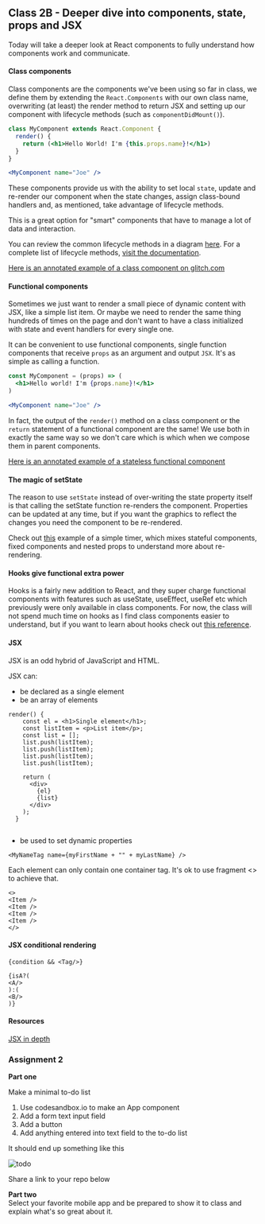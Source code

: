 ## Class 2B - Deeper dive into components, state, props and JSX

Today will take a deeper look at React components to fully understand how components work and communicate.


#### Class components
Class components are the components we've been using so far in class, we define them
by extending the `React.Components` with our own class name, overwriting (at least) 
the render method to return JSX and setting up our component with lifecycle methods (such as `componentDidMount()`).

``` jsx
class MyComponent extends React.Component {
  render() {
    return (<h1>Hello World! I'm {this.props.name}!</h1>)
  }
}

<MyComponent name="Joe" />
```

These components provide us with the ability to set local `state`, update and re-render our component
when the state changes, assign class-bound handlers and, as mentioned, take advantage of lifecycle methods.

This is a great option for "smart" components that have to manage a lot of data and interaction.

You can review the common lifecycle methods in a diagram [here](http://projects.wojtekmaj.pl/react-lifecycle-methods-diagram/).
For a complete list of lifecycle methods, [visit the documentation](https://reactjs.org/docs/react-component.html#componentdidupdate).

[Here is an annotated example of a class component on glitch.com](https://glitch.com/edit/undefined?path=app/components/ComponentWithState.jsx:4:19)


#### Functional components
Sometimes we just want to render a small piece of dynamic content with JSX, like a simple list item.
Or maybe we need to render the same thing hundreds of times on the page and don't want to have a class
initialized with state and event handlers for every single one.

It can be convenient to use functional components, single function components that receive `props` as an argument and output `JSX`.
It's as simple as calling a function.

``` jsx
const MyComponent = (props) => (
  <h1>Hello world! I'm {props.name}!</h1>
)

<MyComponent name="Joe" />
```

In fact, the output of the `render()` method on a class component or the `return` statement of a functional component are the same!
We use both in exactly the same way so we don't care which is which when we compose them in parent components.

[Here is an annotated example of a stateless functional component](https://glitch.com/edit/#!/react-basic?path=app/components/ComponentWithoutState.jsx
)

#### The magic of setState   
The reason to use `setState` instead of over-writing the state property itself is that calling the setState function re-renders the component. Properties can be updated at any time, but if you want the graphics to reflect the changes you need the component to be re-rendered. 

Check out [this](https://codesandbox.io/s/timer-m31y8) example of a simple timer, which mixes stateful components, fixed components and nested props to understand more about re-rendering.


#### Hooks give functional extra power
Hooks is a fairly new addition to React, and they super charge functional components with features such as useState, useEffect, useRef etc which previously were only available in class components. For now, the class will not spend much time on hooks as I find class components easier to understand, but if you want to learn about hooks check out [this reference](https://reactjs.org/docs/hooks-intro.html).


#### JSX

JSX is an odd hybrid of JavaScript and HTML.  

JSX can:   
* be declared as a single element   
* be an array of elements   
 

```
render() {
    const el = <h1>Single element</h1>;
    const listItem = <p>List item</p>;
    const list = [];
    list.push(listItem);
    list.push(listItem);
    list.push(listItem);
    list.push(listItem);

    return (
      <div>
        {el}
        {list}
      </div>
    );
  }
   
```
  
* be used to set dynamic properties   

```
<MyNameTag name={myFirstName + "" + myLastName} />
```   


Each element can only contain one container tag. It's ok to use fragment <> to achieve that.

```
<>
<Item />
<Item />
<Item />
<Item />
</>

```

#### JSX conditional rendering

```
{condition && <Tag/>}
```

```
{isA?(
<A/>
):(
<B/>
)}
```


#### Resources
[JSX in depth](https://reactjs.org/docs/jsx-in-depth.html)


### Assignment 2
**Part one**

Make a minimal to-do  list

1. Use codesandbox.io to make an App component
2. Add a form text input field
3. Add  a button
4. Add anything entered into text field to the to-do list

It should end up something like this

![todo](https://user-images.githubusercontent.com/203895/152247195-bf3a1e5e-210a-4cff-a539-92b940431660.jpg)

Share a link to your repo  below

**Part two**   
Select your favorite mobile app and be prepared to show it  to class and explain what's so great about it.

